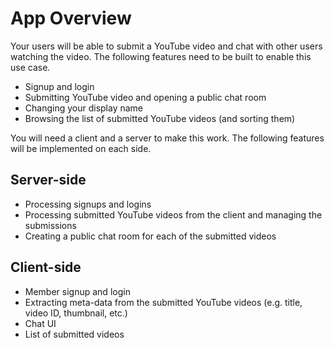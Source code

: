 # App Overview
Your users will be able to submit a YouTube video and chat with other users watching the video. The following features need to be built to enable this use case.

* Signup and login
* Submitting YouTube video and opening a public chat room
* Changing your display name
* Browsing the list of submitted YouTube videos (and sorting them)

You will need a client and a server to make this work. The following features will be implemented on each side.

## Server-side
* Processing signups and logins
* Processing submitted YouTube videos from the client and managing the submissions
* Creating a public chat room for each of the submitted videos

## Client-side

* Member signup and login
* Extracting meta-data from the submitted YouTube videos (e.g. title, video ID, thumbnail, etc.)
* Chat UI
* List of submitted videos


